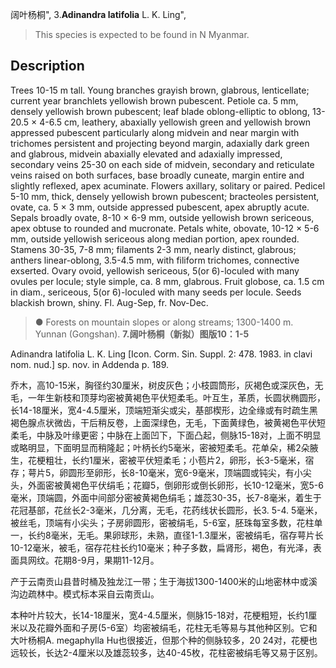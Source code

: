 阔叶杨桐",
3.**Adinandra latifolia** L. K. Ling",

> This species is expected to be found in N Myanmar.

## Description
Trees 10-15 m tall. Young branches grayish brown, glabrous, lenticellate; current year branchlets yellowish brown pubescent. Petiole ca. 5 mm, densely yellowish brown pubescent; leaf blade oblong-elliptic to oblong, 13-20.5 × 4-6.5 cm, leathery, abaxially yellowish green and yellowish brown appressed pubescent particularly along midvein and near margin with trichomes persistent and projecting beyond margin, adaxially dark green and glabrous, midvein abaxially elevated and adaxially impressed, secondary veins 25-30 on each side of midvein, secondary and reticulate veins raised on both surfaces, base broadly cuneate, margin entire and slightly reflexed, apex acuminate. Flowers axillary, solitary or paired. Pedicel 5-10 mm, thick, densely yellowish brown pubescent; bracteoles persistent, ovate, ca. 5 × 3 mm, outside appressed pubescent, apex abruptly acute. Sepals broadly ovate, 8-10 × 6-9 mm, outside yellowish brown sericeous, apex obtuse to rounded and mucronate. Petals white, obovate, 10-12 × 5-6 mm, outside yellowish sericeous along median portion, apex rounded. Stamens 30-35, 7-8 mm; filaments 2-3 mm, nearly distinct, glabrous; anthers linear-oblong, 3.5-4.5 mm, with filiform trichomes, connective exserted. Ovary ovoid, yellowish sericeous, 5(or 6)-loculed with many ovules per locule; style simple, ca. 8 mm, glabrous. Fruit globose, ca. 1.5 cm in diam., sericeous, 5(or 6)-loculed with many seeds per locule. Seeds blackish brown, shiny. Fl. Aug-Sep, fr. Nov-Dec.

> ●  Forests on mountain slopes or along streams; 1300-1400 m. Yunnan (Gongshan).
**7.阔叶杨桐（新拟）图版10：1-5**

Adinandra latifolia L. K. Ling [Icon. Corm. Sin. Suppl. 2: 478. 1983. in clavi nom. nud.] sp. nov. in Addenda p. 189.

乔木，高10-15米，胸径约30厘米，树皮灰色；小枝圆筒形，灰褐色或深灰色，无毛，一年生新枝和顶芽均密被黄褐色平伏短柔毛。叶互生，革质，长圆状椭圆形，长14-18厘米，宽4-4.5厘米，顶端短渐尖或尖，基部楔形，边全缘或有时疏生黑褐色腺点状微齿，干后稍反卷，上面深绿色，无毛，下面黄绿色，被黄褐色平伏短柔毛，中脉及叶缘更密；中脉在上面凹下，下面凸起，侧脉15-18对，上面不明显或略明显，下面明显而稍隆起；叶柄长约5毫米，密被短柔毛。花单朵，稀2朵腋生，花梗粗壮，长约1厘米，密被平伏短柔毛；小苞片2，卵形，长3-5毫米，宿存；萼片5，卵圆形至卵形，长8-10毫米，宽6-9毫米，顶端圆或钝尖，有小尖头，外面密被黄褐色平伏绢毛；花瓣5，倒卵形或倒长卵形，长10-12毫米，宽5-6毫米，顶端圆，外面中间部分密被黄褐色绢毛；雄蕊30-35，长7-8毫米，着生于花冠基部，花丝长2-3毫米，几分离，无毛，花药线状长圆形，长3. 5-4. 5毫米，被丝毛，顶端有小尖头；子房卵圆形，密被绢毛，5-6室，胚珠每室多数，花柱单一，长约8毫米，无毛。果卵球形，未熟，直径1-1.3厘米，密被绢毛，宿存萼片长10-12毫米，被毛，宿存花柱长约10毫米；种子多数，扁肾形，褐色，有光泽，表面具网纹。花期8-9月，果期11-12月。

产于云南贡山县昔时桶及独龙江一带；生于海拔1300-1400米的山地密林中或溪沟边疏林中。模式标本采自云南贡山。

本种叶片较大，长14-18厘米，宽4-4.5厘米，侧脉15-18对，花梗粗短，长约1厘米以及花瓣外面和子房(5-6室）均密被绢毛，花柱无毛等易与其他种区别。它和大叶杨桐A. megaphylla Hu也很接近，但那个种的侧脉较多，20 24对，花梗也远较长，长达2-4厘米以及雄蕊较多，达40-45枚，花柱密被绢毛等又易于区别。
